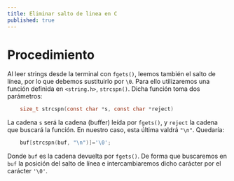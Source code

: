 ```yaml
---
title: Eliminar salto de linea en C
published: true
---
```


# Procedimiento

Al leer strings desde la terminal con `fgets()`, leemos también el salto de línea, por lo que debemos sustituirlo por `\0`. Para ello utilizaremos una función definida en `<string.h>`, `strcspn()`. Dicha función toma dos parámetros:

```c
	size_t strcspn(const char *s, const char *reject)
```

La cadena `s` será la cadena (buffer) leída por `fgets()`, y `reject` la cadena que buscará la función. En nuestro caso, esta última valdrá `"\n"`. Quedaría:

```c
	buf[strcspn(buf, "\n")]='\0';
```

Donde `buf` es la cadena devuelta por `fgets()`. De forma que buscaremos en `buf` la posición del salto de línea e intercambiaremos dicho carácter por el carácter `'\0'`.
